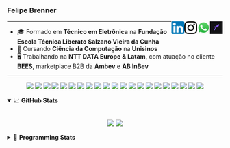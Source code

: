 <h3>Felipe Brenner</h3>

<a href="https://app.rocketseat.com.br/me/felipebrenner" target="_blank" rel="nofollow"><img align="right" width="30rem" src="./assets/rocketseat-black.png" alt="Rocketseat: @felipebrenner"/></a>
<a href="https://api.whatsapp.com/send?phone=5551995585968" target="_blank" rel="nofollow"><img align="right" width="30rem" src="./assets/whatsapp.png" alt="Whatsapp: +55 51995585968"/></a>
<a href="https://www.instagram.com/felipeobrenner/" target="_blank" rel="nofollow"><img align="right" width="30rem" src="./assets/instagram.png" alt="Instagram: @felipeobrenner"/></a>
<a href="https://www.linkedin.com/in/felipe-de-oliveira-brenner/" target="_blank" rel="nofollow"><img align="right" width="30rem" src="./assets/linkedin.png" alt="LinkedIn: @felipe-de-oliveira-brenner"/></a>

---

- 🎓 Formado em **Técnico em Eletrônica** na **Fundação Escola Técnica Liberato Salzano Vieira da Cunha**
- 📓 Cursando **Ciência da Computação** na **Unisinos**
- 🖥️ Trabalhando na **NTT DATA Europe & Latam**, com atuação no cliente **BEES**, marketplace B2B da **Ambev** e **AB InBev**

---

<p align='center'>
  <img width="35rem" src="https://cdn.jsdelivr.net/gh/devicons/devicon/icons/react/react-original.svg" />
  <img width="35rem" src="https://cdn.jsdelivr.net/gh/devicons/devicon/icons/nextjs/nextjs-line.svg" />
  <img width="35rem" src="https://cdn.jsdelivr.net/gh/devicons/devicon/icons/javascript/javascript-plain.svg" />
  <img width="35rem" src="https://cdn.jsdelivr.net/gh/devicons/devicon/icons/typescript/typescript-plain.svg" />
  <img width="35rem" src="https://cdn.jsdelivr.net/gh/devicons/devicon/icons/jest/jest-plain.svg" />
  <img width="35rem" src="https://cdn.jsdelivr.net/gh/devicons/devicon/icons/redux/redux-original.svg" />
  <img width="35rem" src="https://cdn.jsdelivr.net/gh/devicons/devicon/icons/storybook/storybook-original.svg" />
  <img width="35rem" src="https://cdn.jsdelivr.net/gh/devicons/devicon/icons/sass/sass-original.svg" />
  <img width="35rem" src="https://cdn.jsdelivr.net/gh/devicons/devicon/icons/materialui/materialui-plain.svg" />
  <img width="35rem" src="https://cdn.jsdelivr.net/gh/devicons/devicon/icons/css3/css3-plain.svg" />
  <img width="35rem" src="https://cdn.jsdelivr.net/gh/devicons/devicon/icons/html5/html5-plain.svg" />
  <img width="35rem" src="https://cdn.jsdelivr.net/gh/devicons/devicon/icons/docker/docker-plain.svg" />
  <img width="35rem" src="https://cdn.jsdelivr.net/gh/devicons/devicon/icons/azure/azure-original.svg" />
  <img width="35rem" src="https://cdn.jsdelivr.net/gh/devicons/devicon/icons/vscode/vscode-original.svg" />
  <img width="35rem" src="https://cdn.jsdelivr.net/gh/devicons/devicon/icons/git/git-original.svg" />
  <img width="35rem" src="https://cdn.jsdelivr.net/gh/devicons/devicon/icons/yarn/yarn-original.svg" />
  <img width="35rem" src="https://cdn.jsdelivr.net/gh/devicons/devicon/icons/npm/npm-original-wordmark.svg" />
  <img width="35rem" src="https://cdn.jsdelivr.net/gh/devicons/devicon/icons/microsoftsqlserver/microsoftsqlserver-plain.svg" />
  <img width="35rem" src="https://cdn.jsdelivr.net/gh/devicons/devicon/icons/oracle/oracle-original.svg" />
  <img width="35rem" src="https://cdn.jsdelivr.net/gh/devicons/devicon/icons/linux/linux-plain.svg" />
  <img width="35rem" src="https://cdn.jsdelivr.net/gh/devicons/devicon/icons/ubuntu/ubuntu-plain.svg" />
</p>

<details open>
  <summary>📈 <b>GitHub Stats</b></summary>
  <br>
  <p align="center">
  <img src="https://github-readme-stats.vercel.app/api?username=felipebrenner&show_icons=true&theme=dark"/>
  <img src="https://github-readme-stats.vercel.app/api/top-langs/?username=felipebrenner&layout=compact&theme=dark">
  </p>

</details>

<details>
  <summary>🤖 <b>Programming Stats</b></summary>
  <br/>

  <!--START_SECTION:waka-->
![Code Time](http://img.shields.io/badge/Code%20Time-2%2C528%20hrs%2029%20mins-blue)

**🐱 My GitHub Data** 

> 📦 450.9 kB Used in GitHub's Storage 
 > 
> 🏆 124 Contributions in the Year 2023
 > 
> 🚫 Not Opted to Hire
 > 
> 📜 28 Public Repositories 
 > 
> 🔑 4 Private Repositories 
 > 
**I'm an Early 🐤** 

```text
🌞 Morning                154 commits         ███░░░░░░░░░░░░░░░░░░░░░░   13.06 % 
🌆 Daytime                463 commits         ██████████░░░░░░░░░░░░░░░   39.27 % 
🌃 Evening                527 commits         ███████████░░░░░░░░░░░░░░   44.70 % 
🌙 Night                  35 commits          █░░░░░░░░░░░░░░░░░░░░░░░░   02.97 % 
```
📅 **I'm Most Productive on Wednesday** 

```text
Monday                   202 commits         ████░░░░░░░░░░░░░░░░░░░░░   17.13 % 
Tuesday                  173 commits         ████░░░░░░░░░░░░░░░░░░░░░   14.67 % 
Wednesday                205 commits         ████░░░░░░░░░░░░░░░░░░░░░   17.39 % 
Thursday                 152 commits         ███░░░░░░░░░░░░░░░░░░░░░░   12.89 % 
Friday                   128 commits         ███░░░░░░░░░░░░░░░░░░░░░░   10.86 % 
Saturday                 148 commits         ███░░░░░░░░░░░░░░░░░░░░░░   12.55 % 
Sunday                   171 commits         ████░░░░░░░░░░░░░░░░░░░░░   14.50 % 
```


📊 **This Week I Spent My Time On** 

```text
💬 Programming Languages: 
TypeScript               11 hrs 27 mins      ██████████████████████░░░   88.85 % 
XML                      31 mins             █░░░░░░░░░░░░░░░░░░░░░░░░   04.02 % 
JSON                     21 mins             █░░░░░░░░░░░░░░░░░░░░░░░░   02.82 % 
JavaScript               20 mins             █░░░░░░░░░░░░░░░░░░░░░░░░   02.68 % 
Bash                     12 mins             ░░░░░░░░░░░░░░░░░░░░░░░░░   01.59 % 

🔥 Editors: 
VS Code                  12 hrs 54 mins      █████████████████████████   100.00 % 

🐱‍💻 Projects: 
web-link-order-tracking  10 hrs 28 mins      ████████████████████░░░░░   81.17 % 
bees-engine-hexa         45 mins             █░░░░░░░░░░░░░░░░░░░░░░░░   05.81 % 
web-link-last-mile       35 mins             █░░░░░░░░░░░░░░░░░░░░░░░░   04.56 % 
nfa-render-react         31 mins             █░░░░░░░░░░░░░░░░░░░░░░░░   04.09 % 
nfa-static               31 mins             █░░░░░░░░░░░░░░░░░░░░░░░░   04.02 % 

💻 Operating System: 
Mac                      12 hrs 54 mins      █████████████████████████   100.00 % 
```

**I Mostly Code in TypeScript** 

```text
TypeScript               13 repos            ██████████░░░░░░░░░░░░░░░   38.24 % 
JavaScript               4 repos             ███░░░░░░░░░░░░░░░░░░░░░░   11.76 % 
C                        3 repos             ██░░░░░░░░░░░░░░░░░░░░░░░   08.82 % 
Python                   2 repos             █░░░░░░░░░░░░░░░░░░░░░░░░   05.88 % 
SystemVerilog            1 repo              █░░░░░░░░░░░░░░░░░░░░░░░░   02.94 % 
```




 Last Updated on 18/12/2023 02:29:56 UTC
<!--END_SECTION:waka-->
</details>

